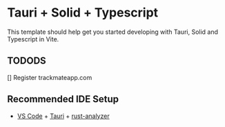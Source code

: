 # Tauri + Solid + Typescript

This template should help get you started developing with Tauri, Solid and Typescript in Vite.

## TODODS

[] Register trackmateapp.com

## Recommended IDE Setup

- [VS Code](https://code.visualstudio.com/) + [Tauri](https://marketplace.visualstudio.com/items?itemName=tauri-apps.tauri-vscode) + [rust-analyzer](https://marketplace.visualstudio.com/items?itemName=rust-lang.rust-analyzer)
